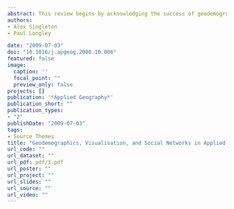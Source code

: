 ```yaml
---
abstract: This review begins by acknowledging the success of geodemographics as an important area of activity in applied geography. However, it then develops a critique of the conceptual and computational underpinnings of the approach, and argues that changes in data supply and online communication have rendered current practices obsolete. It presents elements of a new perspective, entailing- changes in the specification, estimation and testing of online geodemographic systems; adoption of consultative practices from online folksonomies; automated generation of pen portraits; and ‘on the fly’ visualisation of the outcome of geodemographic classifications.
authors:
- Alex Singleton
- Paul Longley

date: "2009-07-03"
doi: "10.1016/j.apgeog.2008.10.006"
featured: false
image:
  caption: ''
  focal_point: ""
  preview_only: false
projects: []
publication: '*Applied Geography*'
publication_short: ""
publication_types:
- "2"
publishDate: "2009-07-03"
tags:
- Source Themes
title: "Geodemographics, Visualisation, and Social Networks in Applied Geography"
url_code: ""
url_dataset: ""
url_pdf: pdf/3.pdf
url_poster: ""
url_project: ""
url_slides: ""
url_source: ""
url_video: ""
---
```


